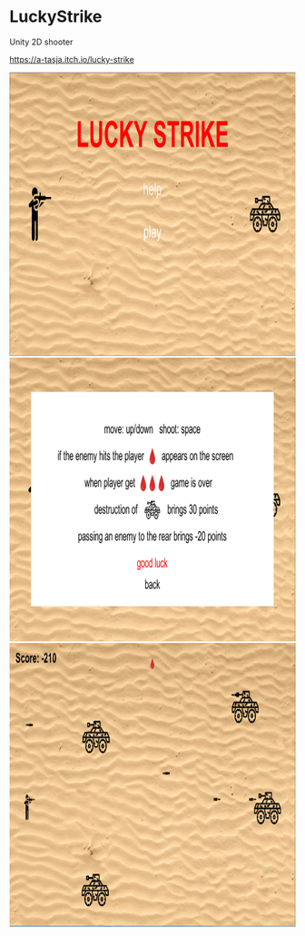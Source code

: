 # LuckyStrike

Unity 2D shooter

https://a-tasja.itch.io/lucky-strike

<img src="https://github.com/aTasja/LuckyStrike/blob/master/main.png"  height="500" width="900">

<img src="https://github.com/aTasja/LuckyStrike/blob/master/help.png"  height="500" width="900">

<img src="https://github.com/aTasja/LuckyStrike/blob/master/play.png"  height="500" width="900">
